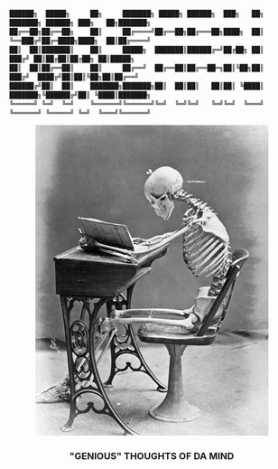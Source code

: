 ### ㅤ
```
██████╗  █████╗     ██╗     ███████╗ █████╗ ██████╗  ███╗   ██╗    ███████╗ ██████╗ ███╗   ██╗███████╗
██╔══██╗██╔══██╗    ██║     ██╔════╝██╔══██╗██╔═══██╗████╗  ██║    ╚══███╔╝██╔═████╗████╗  ██║██╔════╝
██║  ██║███████║    ██║     █████╗  ███████║██████╔═╝██╔██╗ ██║      ███╔╝ ██║██╔██║██╔██╗ ██║█████╗  
██║  ██║██╔══██║    ██║     ██╔══╝  ██╔══██║██╔══██═╗██║╚██╗██║     ███╔╝  ████╔╝██║██║╚██╗██║██╔══╝  
██████╔╝██║  ██║    ███████╗███████╗██║  ██║██║   ██║██║ ╚████║    ███████╗╚██████╔╝██║ ╚████║███████╗
╚═════╝ ╚═╝  ╚═╝    ╚══════╝╚══════╝╚═╝  ╚═╝╚═╝   ╚═╝╚═╝  ╚═══╝    ╚══════╝ ╚═════╝ ╚═╝  ╚═══╝╚══════╝                                    
```

<p align="center"><img src="studying.jpg"></p>
<h3 align="center">"GENIOUS" THOUGHTS OF DA MIND</h3>
